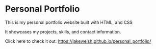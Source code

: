 # Personal Portfolio

This is my personal portfolio website built with HTML, and CSS

It showcases my projects, skills, and contact information.

Click here to check it out: https://jakewelsh.github.io/personal_portfolio/
